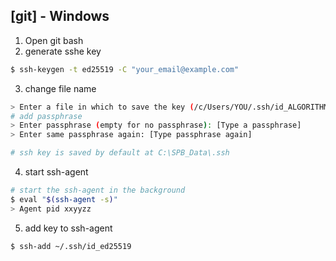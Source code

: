 ## [git] - Windows


1. Open git bash
2. generate sshe key
```sh
$ ssh-keygen -t ed25519 -C "your_email@example.com"
```
3. change file name
```sh
> Enter a file in which to save the key (/c/Users/YOU/.ssh/id_ALGORITHM):[Press enter]
# add passphrase
> Enter passphrase (empty for no passphrase): [Type a passphrase]
> Enter same passphrase again: [Type passphrase again]

# ssh key is saved by default at C:\SPB_Data\.ssh
```

4. start ssh-agent
```sh
# start the ssh-agent in the background
$ eval "$(ssh-agent -s)"
> Agent pid xxyyzz
```

5. add key to ssh-agent
```sh
$ ssh-add ~/.ssh/id_ed25519
```
